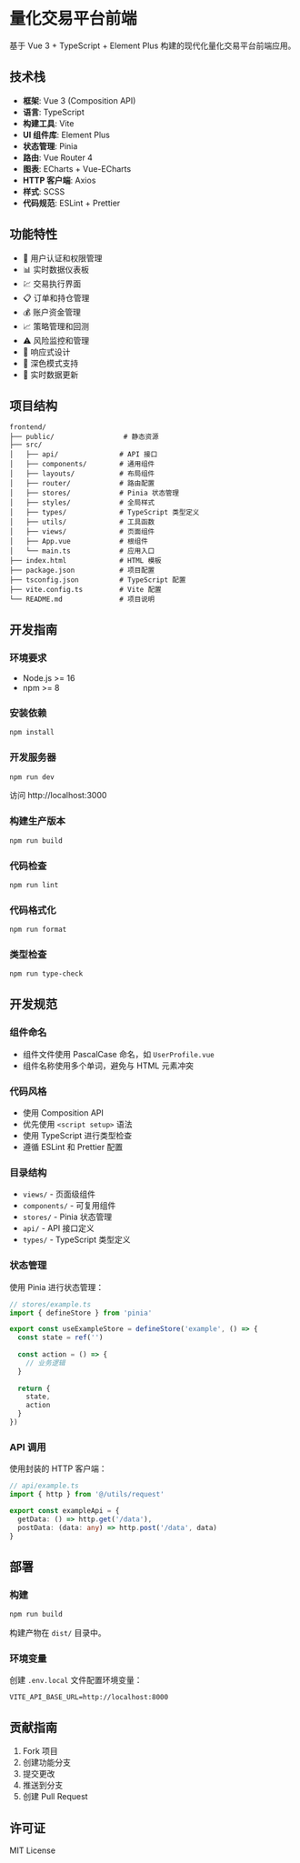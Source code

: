 # 量化交易平台前端

基于 Vue 3 + TypeScript + Element Plus 构建的现代化量化交易平台前端应用。

## 技术栈

- **框架**: Vue 3 (Composition API)
- **语言**: TypeScript
- **构建工具**: Vite
- **UI 组件库**: Element Plus
- **状态管理**: Pinia
- **路由**: Vue Router 4
- **图表**: ECharts + Vue-ECharts
- **HTTP 客户端**: Axios
- **样式**: SCSS
- **代码规范**: ESLint + Prettier

## 功能特性

- 🔐 用户认证和权限管理
- 📊 实时数据仪表板
- 💹 交易执行界面
- 📋 订单和持仓管理
- 💰 账户资金管理
- 📈 策略管理和回测
- ⚠️ 风险监控和管理
- 📱 响应式设计
- 🌙 深色模式支持
- 🔄 实时数据更新

## 项目结构

```
frontend/
├── public/                 # 静态资源
├── src/
│   ├── api/               # API 接口
│   ├── components/        # 通用组件
│   ├── layouts/           # 布局组件
│   ├── router/            # 路由配置
│   ├── stores/            # Pinia 状态管理
│   ├── styles/            # 全局样式
│   ├── types/             # TypeScript 类型定义
│   ├── utils/             # 工具函数
│   ├── views/             # 页面组件
│   ├── App.vue            # 根组件
│   └── main.ts            # 应用入口
├── index.html             # HTML 模板
├── package.json           # 项目配置
├── tsconfig.json          # TypeScript 配置
├── vite.config.ts         # Vite 配置
└── README.md              # 项目说明
```

## 开发指南

### 环境要求

- Node.js >= 16
- npm >= 8

### 安装依赖

```bash
npm install
```

### 开发服务器

```bash
npm run dev
```

访问 http://localhost:3000

### 构建生产版本

```bash
npm run build
```

### 代码检查

```bash
npm run lint
```

### 代码格式化

```bash
npm run format
```

### 类型检查

```bash
npm run type-check
```

## 开发规范

### 组件命名

- 组件文件使用 PascalCase 命名，如 `UserProfile.vue`
- 组件名称使用多个单词，避免与 HTML 元素冲突

### 代码风格

- 使用 Composition API
- 优先使用 `<script setup>` 语法
- 使用 TypeScript 进行类型检查
- 遵循 ESLint 和 Prettier 配置

### 目录结构

- `views/` - 页面级组件
- `components/` - 可复用组件
- `stores/` - Pinia 状态管理
- `api/` - API 接口定义
- `types/` - TypeScript 类型定义

### 状态管理

使用 Pinia 进行状态管理：

```typescript
// stores/example.ts
import { defineStore } from 'pinia'

export const useExampleStore = defineStore('example', () => {
  const state = ref('')
  
  const action = () => {
    // 业务逻辑
  }
  
  return {
    state,
    action
  }
})
```

### API 调用

使用封装的 HTTP 客户端：

```typescript
// api/example.ts
import { http } from '@/utils/request'

export const exampleApi = {
  getData: () => http.get('/data'),
  postData: (data: any) => http.post('/data', data)
}
```

## 部署

### 构建

```bash
npm run build
```

构建产物在 `dist/` 目录中。

### 环境变量

创建 `.env.local` 文件配置环境变量：

```
VITE_API_BASE_URL=http://localhost:8000
```

## 贡献指南

1. Fork 项目
2. 创建功能分支
3. 提交更改
4. 推送到分支
5. 创建 Pull Request

## 许可证

MIT License